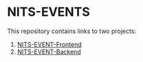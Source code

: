 # NITS-EVENTS

This repository contains links to two projects:

1. [NITS-EVENT-Frontend ](https://github.com/Shrey0207/NITS-EVENT-Frontend)
2. [NITS-EVENT-Backend](https://github.com/Shrey0207/NITS-EVENT-Backend)

